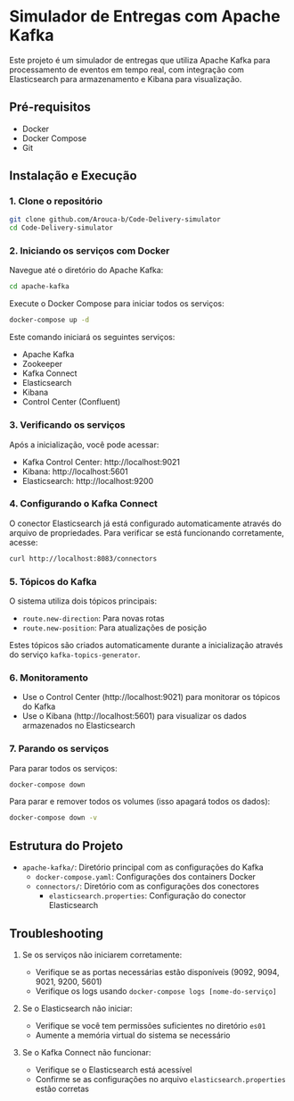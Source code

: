 # Simulador de Entregas com Apache Kafka

Este projeto é um simulador de entregas que utiliza Apache Kafka para processamento de eventos em tempo real, com integração com Elasticsearch para armazenamento e Kibana para visualização.

## Pré-requisitos

- Docker
- Docker Compose
- Git

## Instalação e Execução

### 1. Clone o repositório

```bash
git clone github.com/Arouca-b/Code-Delivery-simulator
cd Code-Delivery-simulator
```

### 2. Iniciando os serviços com Docker

Navegue até o diretório do Apache Kafka:

```bash
cd apache-kafka
```

Execute o Docker Compose para iniciar todos os serviços:

```bash
docker-compose up -d
```

Este comando iniciará os seguintes serviços:

- Apache Kafka
- Zookeeper
- Kafka Connect
- Elasticsearch
- Kibana
- Control Center (Confluent)

### 3. Verificando os serviços

Após a inicialização, você pode acessar:

- Kafka Control Center: http://localhost:9021
- Kibana: http://localhost:5601
- Elasticsearch: http://localhost:9200

### 4. Configurando o Kafka Connect

O conector Elasticsearch já está configurado automaticamente através do arquivo de propriedades. Para verificar se está funcionando corretamente, acesse:

```bash
curl http://localhost:8083/connectors
```

### 5. Tópicos do Kafka

O sistema utiliza dois tópicos principais:

- `route.new-direction`: Para novas rotas
- `route.new-position`: Para atualizações de posição

Estes tópicos são criados automaticamente durante a inicialização através do serviço `kafka-topics-generator`.

### 6. Monitoramento

- Use o Control Center (http://localhost:9021) para monitorar os tópicos do Kafka
- Use o Kibana (http://localhost:5601) para visualizar os dados armazenados no Elasticsearch

### 7. Parando os serviços

Para parar todos os serviços:

```bash
docker-compose down
```

Para parar e remover todos os volumes (isso apagará todos os dados):

```bash
docker-compose down -v
```

## Estrutura do Projeto

- `apache-kafka/`: Diretório principal com as configurações do Kafka
  - `docker-compose.yaml`: Configurações dos containers Docker
  - `connectors/`: Diretório com as configurações dos conectores
    - `elasticsearch.properties`: Configuração do conector Elasticsearch

## Troubleshooting

1. Se os serviços não iniciarem corretamente:

   - Verifique se as portas necessárias estão disponíveis (9092, 9094, 9021, 9200, 5601)
   - Verifique os logs usando `docker-compose logs [nome-do-serviço]`

2. Se o Elasticsearch não iniciar:

   - Verifique se você tem permissões suficientes no diretório `es01`
   - Aumente a memória virtual do sistema se necessário

3. Se o Kafka Connect não funcionar:
   - Verifique se o Elasticsearch está acessível
   - Confirme se as configurações no arquivo `elasticsearch.properties` estão corretas
